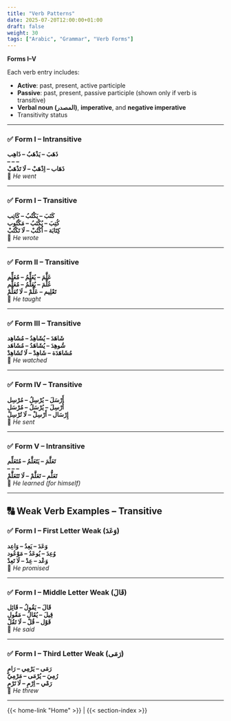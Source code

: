 ```yaml
---
title: "Verb Patterns"
date: 2025-07-20T12:00:00+01:00
draft: false
weight: 30
tags: ["Arabic", "Grammar", "Verb Forms"]
---
```


**Forms I–V**

Each verb entry includes:

- **Active**: past, present, active participle  
- **Passive**: past, present, passive participle (shown only if verb is transitive)  
- **Verbal noun (المصدر)**, **imperative**, and **negative imperative**  
- Transitivity status

---

### ✅ Form I – Intransitive
**ذَهَبَ – يَذْهَبُ – ذَاهِب**  
**– – –**  
**ذَهَاب – اِذْهَبْ – لَا تَذْهَبْ**  
🔁 *He went*

---

### ✅ Form I – Transitive
**كَتَبَ – يَكْتُبُ – كَاتِب**  
**كُتِبَ – يُكْتَبُ – مَكْتُوب**  
**كِتَابَة – اُكْتُبْ – لَا تَكْتُبْ**  
🔁 *He wrote*

---

### ✅ Form II – Transitive
**عَلَّمَ – يُعَلِّمُ – مُعَلِّم**  
**عُلِّمَ – يُعَلَّمُ – مُعَلَّم**  
**تَعْلِيم – عَلِّمْ – لَا تُعَلِّمْ**  
🔁 *He taught*

---

### ✅ Form III – Transitive
**شَاهَدَ – يُشَاهِدُ – مُشَاهِد**  
**شُوهِدَ – يُشَاهَدُ – مُشَاهَد**  
**مُشَاهَدَة – شَاهِدْ – لَا تُشَاهِدْ**  
🔁 *He watched*

---

### ✅ Form IV – Transitive
**أَرْسَلَ – يُرْسِلُ – مُرْسِل**  
**أُرْسِلَ – يُرْسَلُ – مُرْسَل**  
**إِرْسَال – أَرْسِلْ – لَا تُرْسِلْ**  
🔁 *He sent*

---

### ✅ Form V – Intransitive
**تَعَلَّمَ – يَتَعَلَّمُ – مُتَعَلِّم**  
**– – –**  
**تَعَلُّم – تَعَلَّمْ – لَا تَتَعَلَّمْ**  
🔁 *He learned (for himself)*

---

## 🔠 Weak Verb Examples – Transitive

### ✅ Form I – First Letter Weak (وَعَدَ)
**وَعَدَ – يَعِدُ – وَاعِد**  
**وُعِدَ – يُوعَدُ – مَوْعُود**  
**وَعْد – عِدْ – لَا تَعِدْ**  
🔁 *He promised*

---

### ✅ Form I – Middle Letter Weak (قَالَ)
**قَالَ – يَقُولُ – قَائِل**  
**قِيلَ – يُقَالُ – مَقُول**  
**قَوْل – قُلْ – لَا تَقُلْ**  
🔁 *He said*

---

### ✅ Form I – Third Letter Weak (رَمَى)
**رَمَى – يَرْمِي – رَامٍ**  
**رُمِيَ – يُرْمَى – مَرْمِيّ**  
**رَمْي – اِرْمِ – لَا تَرْمِ**  
🔁 *He threw*

---
{{< home-link "Home" >}} | {{< section-index >}}  